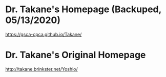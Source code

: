 # Dr. Takane's Homepage (Backuped, 05/13/2020)

https://gsca-cpca.github.io/Takane/


# Dr. Takane's Original Homepage

http://takane.brinkster.net/Yoshio/
